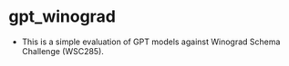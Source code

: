 # gpt_winograd

- This is a simple evaluation of GPT models against Winograd Schema Challenge (WSC285). 
